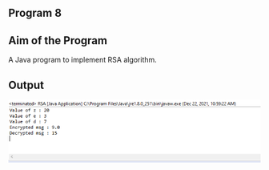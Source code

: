 ## Program 8
## Aim of the Program
A Java program to implement RSA algorithm.

## Output
![image](Program8_Output.png)
